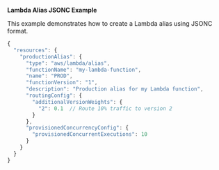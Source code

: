 **Lambda Alias JSONC Example**

This example demonstrates how to create a Lambda alias using JSONC format.

```javascript
{
  "resources": {
    "productionAlias": {
      "type": "aws/lambda/alias",
      "functionName": "my-lambda-function",
      "name": "PROD",
      "functionVersion": "1",
      "description": "Production alias for my Lambda function",
      "routingConfig": {
        "additionalVersionWeights": {
          "2": 0.1  // Route 10% traffic to version 2
        }
      },
      "provisionedConcurrencyConfig": {
        "provisionedConcurrentExecutions": 10
      }
    }
  }
}
``` 